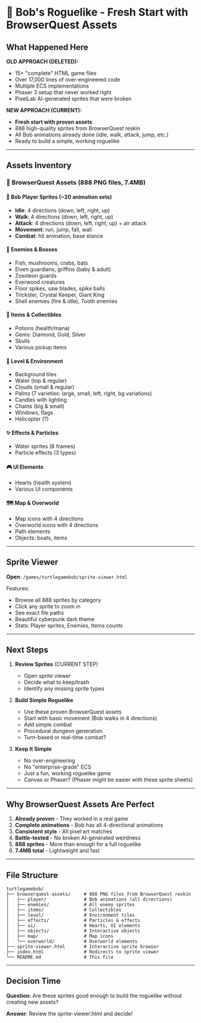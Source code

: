 # 🐢 Bob's Roguelike - Fresh Start with BrowserQuest Assets

## What Happened Here

**OLD APPROACH (DELETED):**
- 15+ "complete" HTML game files
- Over 17,000 lines of over-engineered code
- Multiple ECS implementations
- Phaser 3 setup that never worked right
- PixelLab AI-generated sprites that were broken

**NEW APPROACH (CURRENT):**
- **Fresh start with proven assets**
- 888 high-quality sprites from BrowserQuest reskin
- All Bob animations already done (idle, walk, attack, jump, etc.)
- Ready to build a simple, working roguelike

---

## Assets Inventory

### 📁 BrowserQuest Assets (888 PNG files, 7.4MB)

#### 🐢 **Bob Player Sprites** (~20 animation sets)
- **Idle**: 4 directions (down, left, right, up)
- **Walk**: 4 directions (down, left, right, up)
- **Attack**: 4 directions (down, left, right, up) + air attack
- **Movement**: run, jump, fall, wall
- **Combat**: hit animation, base stance

#### 👹 **Enemies & Bosses**
- Fish, mushrooms, crabs, bats
- Elven guardians, griffins (baby & adult)
- Zoxoleon guards
- Everwood creatures
- Floor spikes, saw blades, spike balls
- Trickster, Crystal Keeper, Giant King
- Shell enemies (fire & idle), Tooth enemies

#### 💎 **Items & Collectibles**
- Potions (health/mana)
- Gems: Diamond, Gold, Silver
- Skulls
- Various pickup items

#### 🏰 **Level & Environment**
- Background tiles
- Water (top & regular)
- Clouds (small & regular)
- Palms (7 varieties: large, small, left, right, bg variations)
- Candles with lighting
- Chains (big & small)
- Windows, flags
- Helicopter (?)

#### ✨ **Effects & Particles**
- Water sprites (8 frames)
- Particle effects (3 types)

#### 🎮 **UI Elements**
- Hearts (health system)
- Various UI components

#### 🗺️ **Map & Overworld**
- Map icons with 4 directions
- Overworld icons with 4 directions
- Path elements
- Objects: boats, items

---

## Sprite Viewer

**Open**: `/games/turtlegamebob/sprite-viewer.html`

Features:
- Browse all 888 sprites by category
- Click any sprite to zoom in
- See exact file paths
- Beautiful cyberpunk dark theme
- Stats: Player sprites, Enemies, Items counts

---

## Next Steps

1. **Review Sprites** (CURRENT STEP)
   - Open sprite viewer
   - Decide what to keep/trash
   - Identify any missing sprite types

2. **Build Simple Roguelike**
   - Use these proven BrowserQuest assets
   - Start with basic movement (Bob walks in 4 directions)
   - Add simple combat
   - Procedural dungeon generation
   - Turn-based or real-time combat?

3. **Keep It Simple**
   - No over-engineering
   - No "enterprise-grade" ECS
   - Just a fun, working roguelike game
   - Canvas or Phaser? (Phaser might be easier with these sprite sheets)

---

## Why BrowserQuest Assets Are Perfect

1. **Already proven** - They worked in a real game
2. **Complete animations** - Bob has all 4-directional animations
3. **Consistent style** - All pixel art matches
4. **Battle-tested** - No broken AI-generated weirdness
5. **888 sprites** - More than enough for a full roguelike
6. **7.4MB total** - Lightweight and fast

---

## File Structure

```
turtlegamebob/
├── browserquest-assets/     # 888 PNG files from BrowserQuest reskin
│   ├── player/              # Bob animations (all directions)
│   ├── enemies/             # All enemy sprites
│   ├── items/               # Collectibles
│   ├── level/               # Environment tiles
│   ├── effects/             # Particles & effects
│   ├── ui/                  # Hearts, UI elements
│   ├── objects/             # Interactive objects
│   ├── map/                 # Map icons
│   └── overworld/           # Overworld elements
├── sprite-viewer.html       # Interactive sprite browser
├── index.html               # Redirects to sprite viewer
└── README.md                # This file
```

---

## Decision Time

**Question**: Are these sprites good enough to build the roguelike without creating new assets?

**Answer**: Review the sprite-viewer.html and decide!
